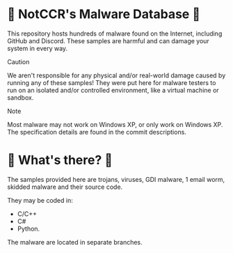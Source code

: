 # 🦠 NotCCR's Malware Database 🦠
This repository hosts hundreds of malware found on the Internet, including GitHub and Discord. These samples are harmful and can damage your system in every way.
> [!CAUTION]
> We aren't responsible for any physical and/or real-world damage caused by running any of these samples! They were put here for malware testers to run on an isolated and/or controlled environment, like a virtual machine or sandbox.

> [!NOTE]
> Most malware may not work on Windows XP, or only work on Windows XP. The specification details are found in the commit descriptions.

# 🤔 What's there? 🤔
The samples provided here are trojans, viruses, GDI malware, 1 email worm, skidded malware and their source code.

They may be coded in:
- C/C++
- C#
- Python.

The malware are located in separate branches.
